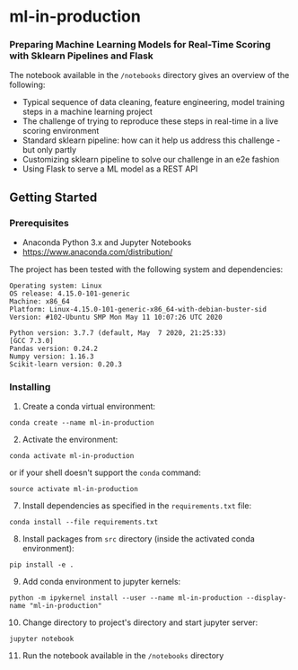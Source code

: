 # ml-in-production

### Preparing Machine Learning Models for Real-Time Scoring with Sklearn Pipelines and Flask

The notebook available in the `/notebooks` directory gives an overview of the following:
* Typical sequence of data cleaning, feature engineering, model training steps in a machine learning project
* The challenge of trying to reproduce these steps in real-time in a live scoring environment
* Standard sklearn pipeline: how can it help us address this challenge - but only partly
* Customizing sklearn pipeline to solve our challenge in an e2e fashion
* Using Flask to serve a ML model as a REST API

## Getting Started

### Prerequisites

* Anaconda Python 3.x and Jupyter Notebooks
* https://www.anaconda.com/distribution/

The project has been tested with the following system and dependencies:
```
Operating system: Linux
OS release: 4.15.0-101-generic
Machine: x86_64
Platform: Linux-4.15.0-101-generic-x86_64-with-debian-buster-sid
Version: #102-Ubuntu SMP Mon May 11 10:07:26 UTC 2020

Python version: 3.7.7 (default, May  7 2020, 21:25:33) 
[GCC 7.3.0]
Pandas version: 0.24.2
Numpy version: 1.16.3
Scikit-learn version: 0.20.3
```

### Installing

1. Create a conda virtual environment:
```
conda create --name ml-in-production
```

2. Activate the environment:
```
conda activate ml-in-production
```
or if your shell doesn't support the `conda` command:
```
source activate ml-in-production
```

7. Install dependencies as specified in the `requirements.txt` file:
```
conda install --file requirements.txt
```

8. Install packages from `src` directory (inside the activated conda environment):
```
pip install -e .
```

9. Add conda environment to jupyter kernels:
```
python -m ipykernel install --user --name ml-in-production --display-name "ml-in-production"
```

10. Change directory to project's directory and start jupyter server:
```
jupyter notebook
```

11. Run the notebook available in the `/notebooks` directory